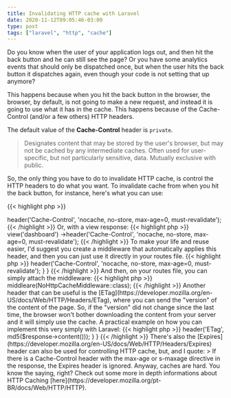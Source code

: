 ```yaml
---
title: Invalidating HTTP cache with Laravel
date: 2020-11-12T09:05:46-03:00
type: post
tags: ["laravel", "http", "cache"]
---
```


Do you know when the user of your application logs out, and then hit the back button and he can still see the page? Or you have some analytics events that should only be dispatched once, but when the user hits the back button it dispatches again, even though your code is not setting that up anymore?

This happens because when you hit the back button in the browser, the browser, by default, is not going to make a new request, and instead it is going to use what it has in the cache. This happens because of the Cache-Control (and/or a few others) HTTP headers.

The default value of the **Cache-Control** header is `private`.

> Designates content that may be stored by the user's browser, but may not be cached by any intermediate caches. Often used for user-specific, but not particularly sensitive, data. Mutually exclusive with public.

So, the only thing you have to do to invalidate HTTP cache, is control the HTTP headers to do what you want. To invalidate cache from when you hit the back button, for instance, here's what you can use:

{{< highlight php >}}
<?php

return response($content)
    ->header('Cache-Control', 'nocache, no-store, max-age=0, must-revalidate');
{{< /highlight >}}

Or, with a view response:

{{< highlight php >}}
<?php

return response()
    ->view('dashboard')
    ->header('Cache-Control', 'nocache, no-store, max-age=0, must-revalidate');
{{< /highlight >}}

To make your life and reuse easier, I'd suggest you create a middleware that automatically applies this header, and then you can just use it directly in your routes file.

{{< highlight php >}}
<?php

namespace App\Http\Middleware;

use Closure;

class NoHttpCacheMiddleware
{
    public function handle($request, Closure $next)
    {
        $response = $next($request);

        return $response
            ->header('Cache-Control', 'nocache, no-store, max-age=0, must-revalidate');
    }
}
{{< /highlight >}}

And then, on your routes file, you can simply attach the middleware:

{{< highlight php >}}
<?php

use App\Http\Middleware\NoHttpCacheMiddleware;

Route::get('dashboard')->middleare(NoHttpCacheMiddleware::class);
{{< /highlight >}}

Another header that can be useful is the [ETag](https://developer.mozilla.org/en-US/docs/Web/HTTP/Headers/ETag), where you can send the "version" of the content of the page. So, if the "version" did not change since the last time, the browser won't bother downloading the content from your server and it will simply use the cache. A practical example on how you can implement this very simply with Laravel:

{{< highlight php >}}
<?php

namespace App\Http\Middleware;

use Closure;

class ApplyETagHttpHeaderMiddleware
{
    public function handle($request, Closure $next)
    {
        $response = $next($request);

        return $response
            ->header('ETag', md5($response->content()));
    }
}
{{< /highlight >}}

There's also the [Expires](https://developer.mozilla.org/en-US/docs/Web/HTTP/Headers/Expires) header can also be used for controlling HTTP cache, but, and I quote:

> If there is a Cache-Control header with the max-age or s-maxage directive in the response, the Expires header is ignored.

Anyway, caches are hard. You know the saying, right?

Check out some more in depth informations about HTTP Caching [here](https://developer.mozilla.org/pt-BR/docs/Web/HTTP/HTTP).